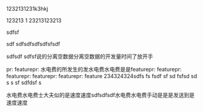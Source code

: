 1232131231k3hkj


123213
1
23213123213

sdfsf

sdf
sdfsdfsdfsdfsfsdf

sdfsdf
sdfsf说的分离空数据分离空数据的开发量时间了放开手 

pr: featurepr:
 水电费的所发生的发水电费水电费是是featurepr: featurepr: featurepr: featurepr: featurepr: feature
234324324sdfs fs fsdf sf sd fsfsd sd s s sf sdfdsf s

水电费水电费士大夫似的是速度速度sdfsdfsdf水电费水电费手动是是是发送到是速度速度






